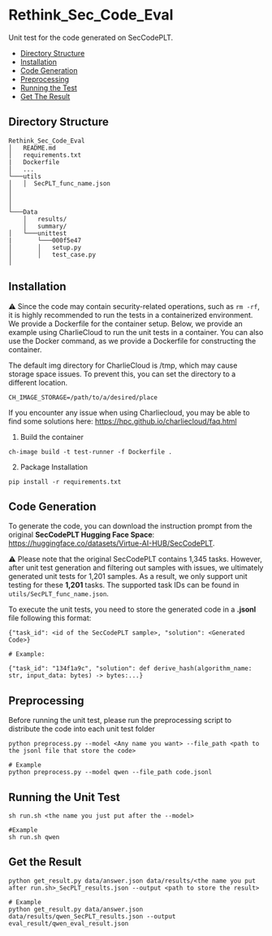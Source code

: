 # Rethink_Sec_Code_Eval
Unit test for the code generated on SecCodePLT.

<!--ts-->
   * [Directory Structure](#directory-dtructure)
   * [Installation](#installation)
   * [Code Generation](#code-generation)
   * [Preprocessing](#preprocessing)
   * [Running the Test](#running-the-unit-test)
   * [Get The Result](#get-the-result)
<!--te-->

## Directory Structure
```
Rethink_Sec_Code_Eval
│   README.md
│   requirements.txt
|   Dockerfile   
│   ...
└───utils
│   │  SecPLT_func_name.json  
│  
│   
│   
└───Data
    │   results/
    │   summary/
│   └───unittest
|       └───000f5e47
│       │   setup.py
│       │   test_case.py
│
```

## Installation

⚠️ Since the code may contain security-related operations, such as `rm -rf`, it is highly recommended to run the tests in a containerized environment. We provide a Dockerfile for the container setup. Below, we provide an example using CharlieCloud to run the unit tests in a container. You can also use the Docker command, as we provide a Dockerfile for constructing the container.

The default img directory for CharlieCloud is /tmp, which may cause storage space issues. To prevent this, you can set the directory to a different location.

`CH_IMAGE_STORAGE=/path/to/a/desired/place`

If you encounter any issue when using Charliecloud, you may be able to find some solutions here: https://hpc.github.io/charliecloud/faq.html
1. Build the container

```
ch-image build -t test-runner -f Dockerfile .
```
2. Package Installation

```
pip install -r requirements.txt
```
## Code Generation

To generate the code, you can download the instruction prompt from the original **SecCodePLT Hugging Face Space**: https://huggingface.co/datasets/Virtue-AI-HUB/SecCodePLT.

⚠️ Please note that the original SecCodePLT contains 1,345 tasks. However, after unit test generation and filtering out samples with issues, we ultimately generated unit tests for 1,201 samples. As a result, we only support unit testing for these **1,201** tasks. The supported task IDs can be found in `utils/SecPLT_func_name.json`.

To execute the unit tests, you need to store the generated code in a **.jsonl** file following this format:

```
{"task_id": <id of the SecCodePLT sample>, "solution": <Generated Code>}

# Example:

{"task_id": "134f1a9c", "solution": def derive_hash(algorithm_name: str, input_data: bytes) -> bytes:...}
```

## Preprocessing

Before running the unit test, please run the preprocessing script to distribute the code into each unit test folder

```
python preprocess.py --model <Any name you want> --file_path <path to the jsonl file that store the code>

# Example
python preprocess.py --model qwen --file_path code.jsonl
```

## Running the Unit Test

```
sh run.sh <the name you just put after the --model>

#Example
sh run.sh qwen
```

## Get the Result

```
python get_result.py data/answer.json data/results/<the name you put after run.sh>_SecPLT_results.json --output <path to store the result>

# Example
python get_result.py data/answer.json data/results/qwen_SecPLT_results.json --output eval_result/qwen_eval_result.json
```
